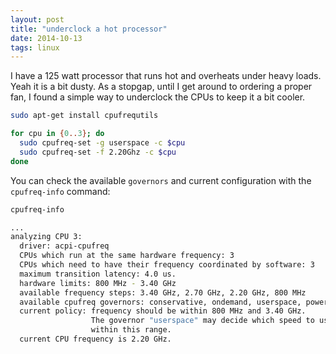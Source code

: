 ```yaml
---
layout: post
title: "underclock a hot processor"
date: 2014-10-13 
tags: linux
---
```


I have a 125 watt processor that runs hot and overheats under heavy loads. Yeah it is a bit dusty. As a stopgap, until I get around to ordering a proper fan, I found a simple way to underclock the CPUs to keep it a bit cooler.

```bash
sudo apt-get install cpufrequtils

for cpu in {0..3}; do
  sudo cpufreq-set -g userspace -c $cpu
  sudo cpufreq-set -f 2.20Ghz -c $cpu
done
```

You can check the available `governors` and current configuration with the `cpufreq-info` command:

```bash
cpufreq-info

...
analyzing CPU 3:
  driver: acpi-cpufreq
  CPUs which run at the same hardware frequency: 3
  CPUs which need to have their frequency coordinated by software: 3
  maximum transition latency: 4.0 us.
  hardware limits: 800 MHz - 3.40 GHz
  available frequency steps: 3.40 GHz, 2.70 GHz, 2.20 GHz, 800 MHz
  available cpufreq governors: conservative, ondemand, userspace, powersave, performance
  current policy: frequency should be within 800 MHz and 3.40 GHz.
                  The governor "userspace" may decide which speed to use
                  within this range.
  current CPU frequency is 2.20 GHz.
```


